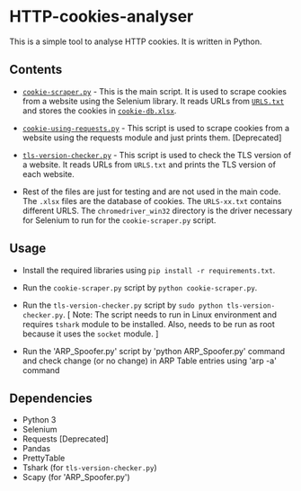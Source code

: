 # HTTP-cookies-analyser

This is a simple tool to analyse HTTP cookies. It is written in Python.

## Contents

- [`cookie-scraper.py`](https://github.com/Dhyey-Thummar/HTTP-cookies-analyser/blob/master/cookie-scraper.py) - This is the main script. It is used to scrape cookies from a website using the Selenium library. It reads URLs from [`URLS.txt`](https://github.com/Dhyey-Thummar/HTTP-cookies-analyser/blob/master/URLS.txt) and stores the cookies in [`cookie-db.xlsx`](https://github.com/Dhyey-Thummar/HTTP-cookies-analyser/blob/master/cookie-db.xlsx).

- [`cookie-using-requests.py`](https://github.com/Dhyey-Thummar/HTTP-cookies-analyser/blob/master/cookie-using-requests.py) - This script is used to scrape cookies from a website using the requests module and just prints them. [Deprecated]

- [`tls-version-checker.py`](https://github.com/Dhyey-Thummar/HTTP-cookies-analyser/blob/master/tls-version-checker.py) - This script is used to check the TLS version of a website. It reads URLs from `URLS.txt` and prints the TLS version of each website.

- Rest of the files are just for testing and are not used in the main code. The `.xlsx` files are the database of cookies. The `URLS-xx.txt` contains different URLS. The `chromedriver_win32` directory is the driver necessary for Selenium to run for the `cookie-scraper.py` script.

## Usage

- Install the required libraries using `pip install -r requirements.txt`.

- Run the `cookie-scraper.py` script by `python cookie-scraper.py`.

- Run the `tls-version-checker.py` script by `sudo python tls-version-checker.py`. [ Note: The script needs to run in Linux environment and requires `tshark` module to be installed. Also, needs to be run as root because it uses the `socket` module. ]

- Run the 'ARP_Spoofer.py' script by 'python ARP_Spoofer.py' command and check change (or no change) in ARP Table entries using 'arp -a' command

## Dependencies

- Python 3
- Selenium
- Requests [Deprecated]
- Pandas
- PrettyTable
- Tshark (for `tls-version-checker.py`)
- Scapy (for 'ARP_Spoofer.py')
